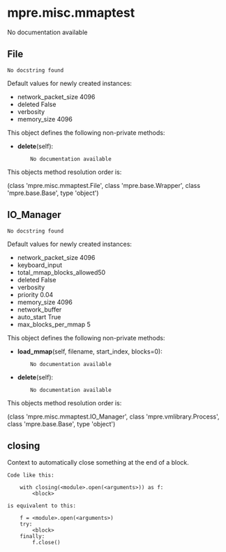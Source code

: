 mpre.misc.mmaptest
========
No documentation available

File
--------
	No docstring found

Default values for newly created instances:

- network_packet_size      4096
- deleted                  False
- verbosity                
- memory_size              4096

This object defines the following non-private methods:


- **delete**(self):

		  No documentation available


This objects method resolution order is:

(class 'mpre.misc.mmaptest.File', class 'mpre.base.Wrapper', class 'mpre.base.Base', type 'object')


IO_Manager
--------
	No docstring found

Default values for newly created instances:

- network_packet_size      4096
- keyboard_input           
- total_mmap_blocks_allowed50
- deleted                  False
- verbosity                
- priority                 0.04
- memory_size              4096
- network_buffer           
- auto_start               True
- max_blocks_per_mmap      5

This object defines the following non-private methods:


- **load_mmap**(self, filename, start_index, blocks=0):

		  No documentation available



- **delete**(self):

		  No documentation available


This objects method resolution order is:

(class 'mpre.misc.mmaptest.IO_Manager', class 'mpre.vmlibrary.Process', class 'mpre.base.Base', type 'object')


closing
--------
Context to automatically close something at the end of a block.

    Code like this:

        with closing(<module>.open(<arguments>)) as f:
            <block>

    is equivalent to this:

        f = <module>.open(<arguments>)
        try:
            <block>
        finally:
            f.close()

    